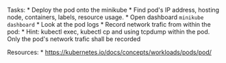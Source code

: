 Tasks:
    * Deploy the pod onto the minikube
    * Find pod's IP address, hosting node, containers, labels, resource usage.
    * Open dashboard `minikube dashboard`
    * Look at the pod logs
    * Record network trafic from within the pod:
        * Hint: kubectl exec, kubectl cp and using tcpdump within the pod. Only the pod's network trafic shall be recorded

Resources:
    * https://kubernetes.io/docs/concepts/workloads/pods/pod/